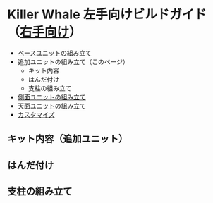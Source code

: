 # Killer Whale 左手向けビルドガイド（[右手向け](README_ADD_R.md)）

- [ベースユニットの組み立て](README.md)
- 追加ユニットの組み立て（このページ）
  - キット内容
  - はんだ付け
  - 支柱の組み立て
- [側面ユニットの組み立て](README_SIDE.md)
- [天面ユニットの組み立て](README_TOP.md)
- [カスタマイズ](README_CUSTOM.md)

## キット内容（追加ユニット）
## はんだ付け
## 支柱の組み立て

